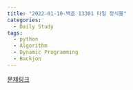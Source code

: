 ```yaml
---
title: "2022-01-10-백준 13301 타일 장식물"
categories:
  - Daily Study
tags:
  - python
  - Algorithm
  - Dynamic Programming
  - Backjon
---
```



[문제링크](https://www.acmicpc.net/problem/13301)


<script src=https://gist.github.com/9ad45ddab37b7e1b724044c6f35e3a7d.js></script>